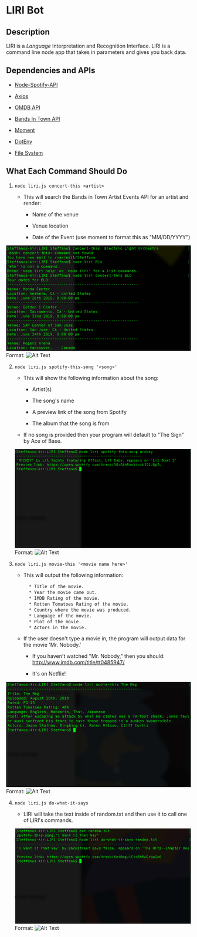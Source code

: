 # LIRI Bot

## Description
LIRI is a _Language_ Interpretation and Recognition Interface. LIRI is a command line node app that takes in parameters and gives you back data.

## Dependencies and APIs

  * [Node-Spotify-API](https://www.npmjs.com/package/node-spotify-api)

  * [Axios](https://www.npmjs.com/package/axios)

  * [OMDB API](http://www.omdbapi.com)

  * [Bands In Town API](http://www.artists.bandsintown.com/bandsintown-api)

  * [Moment](https://www.npmjs.com/package/moment)

  * [DotEnv](https://www.npmjs.com/package/dotenv)

  * [File System](https://nodejs.org/api/fs.html)

## What Each Command Should Do

1. `node liri.js concert-this <artist>`

   * This will search the Bands in Town Artist Events API for an artist and render:

     * Name of the venue

     * Venue location

     * Date of the Event (use moment to format this as "MM/DD/YYYY")

![concert-this](assets/images/concert-this.png)
Format: ![Alt Text](url)

2. `node liri.js spotify-this-song '<song>'`

   * This will show the following information about the song:

     * Artist(s)

     * The song's name

     * A preview link of the song from Spotify

     * The album that the song is from

   * If no song is provided then your program will default to "The Sign" by Ace of Base.

   ![spotify-this](assets/images/spotify-this.png)
   Format: ![Alt Text](url)

3. `node liri.js movie-this '<movie name here>'`

   * This will output the following information:

     ```
       * Title of the movie.
       * Year the movie came out.
       * IMDB Rating of the movie.
       * Rotten Tomatoes Rating of the movie.
       * Country where the movie was produced.
       * Language of the movie.
       * Plot of the movie.
       * Actors in the movie.
     ```

   * If the user doesn't type a movie in, the program will output data for the movie 'Mr. Nobody.'

     * If you haven't watched "Mr. Nobody," then you should: <http://www.imdb.com/title/tt0485947/>

     * It's on Netflix!

![movie-this](assets/images/movie-this.png)
Format: ![Alt Text](url)

4. `node liri.js do-what-it-says`

   * LIRI will take the text inside of random.txt and then use it to call one of LIRI's commands.

   ![do-this](assets/images/do-this.png)
   Format: ![Alt Text](url)
